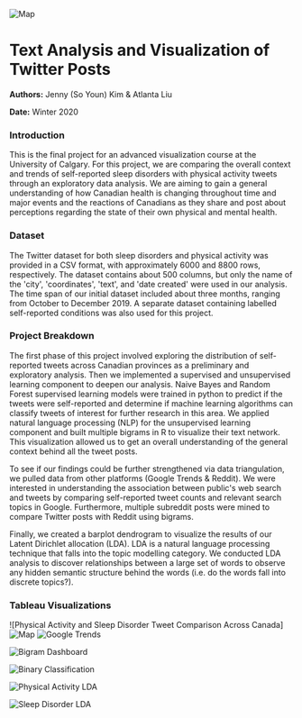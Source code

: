 ![Map](https://user-images.githubusercontent.com/80138718/110217232-3674e700-7e70-11eb-8e78-20cc70610eac.png)
# Text Analysis and Visualization of Twitter Posts
**Authors:** Jenny (So Youn) Kim & Atlanta Liu 

**Date:** Winter 2020

### Introduction
This is the final project for an advanced visualization course at the University of Calgary. For this project, we are comparing the overall context and trends of self-reported sleep disorders with physical activity tweets through an exploratory data analysis. We are aiming to gain a general understanding of how Canadian health is changing throughout time and major events and the reactions of Canadians as they share and post about perceptions regarding the state of their own physical and mental health.

### Dataset
The Twitter dataset for both sleep disorders and physical activity was provided in a CSV format, with approximately 6000 and 8800 rows, respectively. The dataset contains about 500 columns, but only the name of the 'city', 'coordinates', 'text', and 'date created' were used in our analysis. The time span of our initial dataset included about three months, ranging from October to December 2019. A separate dataset containing labelled self-reported conditions was also used for this project. 

### Project Breakdown

The first phase of this project involved exploring the distribution of self-reported tweets across Canadian provinces as a preliminary and exploratory analysis. Then we implemented a supervised and unsupervised learning component to deepen our analysis. Naive Bayes and Random Forest supervised learning models were trained in python to predict if the tweets were self-reported and determine if machine learning algorithms can classify tweets of interest for further research in this area. We applied natural language processing (NLP) for the unsupervised learning component and built multiple bigrams in R to visualize their text network. This visualization allowed us to get an overall understanding of the general context behind all the tweet posts.

To see if our findings could be further strengthened via data triangulation, we pulled data from other platforms (Google Trends & Reddit). We were interested in understanding the association between public's web search and tweets by comparing self-reported tweet counts and relevant search topics in Google. Furthermore, multiple subreddit posts were mined to compare Twitter posts with Reddit using bigrams. 

Finally, we created a barplot dendrogram to visualize the results of our Latent Dirichlet allocation (LDA). LDA is a natural language processing technique that falls into the topic modelling category. We conducted LDA analysis to discover relationships between a large set of words to observe any hidden semantic structure behind the words (i.e. do the words fall into discrete topics?).

### Tableau Visualizations

![Physical Activity and Sleep Disorder Tweet Comparison Across Canada]![Map](https://user-images.githubusercontent.com/80138718/110217252-455b9980-7e70-11eb-8ee2-ec774aefc545.png)
![Google Trends](/Dashboards/GoogleTrends.png)

![Bigram Dashboard](/Dashboards/Bigrams.png)

![Binary Classification](/Dashboards/BinaryClassify.png)

![Physical Activity LDA](/Dashboards/PhysActLDA.png)

![Sleep Disorder LDA](/Dashboards/SleepLDA.png)
